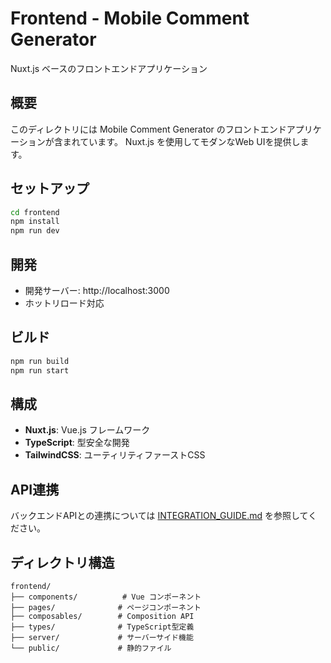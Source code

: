 # Frontend - Mobile Comment Generator

Nuxt.js ベースのフロントエンドアプリケーション

## 概要

このディレクトリには Mobile Comment Generator のフロントエンドアプリケーションが含まれています。
Nuxt.js を使用してモダンなWeb UIを提供します。

## セットアップ

```bash
cd frontend
npm install
npm run dev
```

## 開発

- 開発サーバー: http://localhost:3000
- ホットリロード対応

## ビルド

```bash
npm run build
npm run start
```

## 構成

- **Nuxt.js**: Vue.js フレームワーク
- **TypeScript**: 型安全な開発
- **TailwindCSS**: ユーティリティファーストCSS

## API連携

バックエンドAPIとの連携については [INTEGRATION_GUIDE.md](./INTEGRATION_GUIDE.md) を参照してください。

## ディレクトリ構造

```
frontend/
├── components/          # Vue コンポーネント
├── pages/              # ページコンポーネント
├── composables/        # Composition API
├── types/              # TypeScript型定義
├── server/             # サーバーサイド機能
└── public/             # 静的ファイル
```
